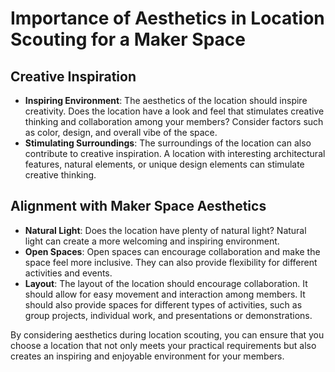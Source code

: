 # Importance of Aesthetics in Location Scouting for a Maker Space

## Creative Inspiration
- **Inspiring Environment**: The aesthetics of the location should inspire creativity. Does the location have a look and feel that stimulates creative thinking and collaboration among your members? Consider factors such as color, design, and overall vibe of the space.
- **Stimulating Surroundings**: The surroundings of the location can also contribute to creative inspiration. A location with interesting architectural features, natural elements, or unique design elements can stimulate creative thinking.

## Alignment with Maker Space Aesthetics
- **Natural Light**: Does the location have plenty of natural light? Natural light can create a more welcoming and inspiring environment.
- **Open Spaces**: Open spaces can encourage collaboration and make the space feel more inclusive. They can also provide flexibility for different activities and events.
- **Layout**: The layout of the location should encourage collaboration. It should allow for easy movement and interaction among members. It should also provide spaces for different types of activities, such as group projects, individual work, and presentations or demonstrations.

By considering aesthetics during location scouting, you can ensure that you choose a location that not only meets your practical requirements but also creates an inspiring and enjoyable environment for your members.
